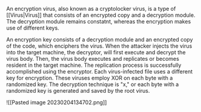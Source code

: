 An encryption virus, also known as a cryptolocker virus, is a type of [[Virus|Virus]] that consists of an encrypted copy and a decryption module. The decryption module remains constatnt, whereas the encryption makes use of different keys.

An encryption key consists of a decryption module and an encrypted copy of the code, which enciphers the virus. When the attacker injects the virus into the target machine, the decryptor, will first execute and decrypt the virus body. Then, the virus body executes and replicates or becomes resident in the target machine. The replication process is successfully accomplished using the encryptor. Each virus-infected file uses a different key for encryption. These viruses employ XOR on each byte with a randomized key. The decryption technique is "x," or each byte with a randomized key is generated and saved by the root virus.

![[Pasted image 20230204134702.png]]